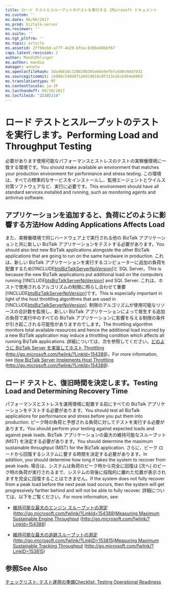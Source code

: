 ```yaml
---
title: ロード テストとスループットのテストを実行する |Microsoft ドキュメント
ms.custom: ''
ms.date: 06/08/2017
ms.prod: biztalk-server
ms.reviewer: ''
ms.suite: ''
ms.tgt_pltfrm: ''
ms.topic: article
ms.assetid: 2ff86ebd-a77f-4e29-bfea-0306e88bbf67
caps.latest.revision: 2
author: MandiOhlinger
ms.author: mandia
manager: anneta
ms.openlocfilehash: 3da46b2dc3208208305e60e9efbfadd0c60d7d32
ms.sourcegitcommit: cb908c540d8f1a692d01dc8f313e16cb4b4e696d
ms.translationtype: MT
ms.contentlocale: ja-JP
ms.lasthandoff: 09/20/2017
ms.locfileid: "22302114"
---
```

# <a name="performing-load-and-throughput-testing"></a><span data-ttu-id="73075-102">ロード テストとスループットのテストを実行します。</span><span class="sxs-lookup"><span data-stu-id="73075-102">Performing Load and Throughput Testing</span></span>
<span data-ttu-id="73075-103">必要があります使用可能なパフォーマンスとストレスのテストの実稼働環境に一致する環境です。</span><span class="sxs-lookup"><span data-stu-id="73075-103">You should make available an environment that matches your production environment for performance and stress testing.</span></span> <span data-ttu-id="73075-104">この環境は、すべての標準的なサービスをインストールし、監視エージェントとウイルス対策ソフトウェアなど、実行に必要です。</span><span class="sxs-lookup"><span data-stu-id="73075-104">This environment should have all standard services installed and running, such as monitoring agents and antivirus software.</span></span>  
  
## <a name="how-adding-applications-affects-load"></a><span data-ttu-id="73075-105">アプリケーションを追加すると、負荷にどのように影響する方法</span><span class="sxs-lookup"><span data-stu-id="73075-105">How Adding Applications Affects Load</span></span>  
 <span data-ttu-id="73075-106">また、実稼働環境で同じハードウェア上で実行される他の BizTalk アプリケーションと共に新しい BizTalk アプリケーションをテストする必要があります。</span><span class="sxs-lookup"><span data-stu-id="73075-106">You should also test new BizTalk applications alongside the other BizTalk applications that are going to run on the same hardware in production.</span></span> <span data-ttu-id="73075-107">これは、新しい BizTalk アプリケーションを実行するコンピューターに追加の負荷を配置するため[!INCLUDE[btsBizTalkServerNoVersion](../includes/btsbiztalkservernoversion-md.md)]と SQL Server。</span><span class="sxs-lookup"><span data-stu-id="73075-107">This is because the new BizTalk applications put additional load on the computers running [!INCLUDE[btsBizTalkServerNoVersion](../includes/btsbiztalkservernoversion-md.md)] and SQL Server.</span></span> <span data-ttu-id="73075-108">これは、ホストで使用されるアルゴリズムの制限に照らし合わせて重要[!INCLUDE[btsBizTalkServerNoVersion](../includes/btsbiztalkservernoversion-md.md)]です。</span><span class="sxs-lookup"><span data-stu-id="73075-108">This is especially important in light of the host throttling algorithms that are used in [!INCLUDE[btsBizTalkServerNoVersion](../includes/btsbiztalkservernoversion-md.md)].</span></span> <span data-ttu-id="73075-109">制限のアルゴリズムが使用可能なリソースの合計数を監視し、新しい BizTalk アプリケーションによって発生する追加の負荷で実行中のすべての BizTalk アプリケーションに影響を与える制限の条件が引き起こされる可能性がありますのでします。</span><span class="sxs-lookup"><span data-stu-id="73075-109">The throttling algorithm monitors total available resources and hence the additional load incurred by a new BizTalk application may induce a throttling condition which affects all running BizTalk applications.</span></span> <span data-ttu-id="73075-110">詳細については、次を参照してください。[どのように BizTalk Server を実装してホスト Throttling](http://go.microsoft.com/fwlink/?LinkId=154389) (http://go.microsoft.com/fwlink/?LinkId=154389)。</span><span class="sxs-lookup"><span data-stu-id="73075-110">For more information, see [How BizTalk Server Implements Host Throttling](http://go.microsoft.com/fwlink/?LinkId=154389) (http://go.microsoft.com/fwlink/?LinkId=154389).</span></span>  
  
## <a name="testing-load-and-determining-recovery-time"></a><span data-ttu-id="73075-111">ロード テストと、復旧時間を決定します。</span><span class="sxs-lookup"><span data-stu-id="73075-111">Testing Load and Determining Recovery Time</span></span>  
 <span data-ttu-id="73075-112">パフォーマンスとストレスを運用環境に配置する前にすべての BizTalk アプリケーションをテストする必要があります。</span><span class="sxs-lookup"><span data-stu-id="73075-112">You should test all BizTalk applications for performance and stress before you put them into production.</span></span> <span data-ttu-id="73075-113">ピーク時の負荷と予想される負荷に対してテストを実行する必要があります。</span><span class="sxs-lookup"><span data-stu-id="73075-113">You should perform your testing against expected loads and against peak loads.</span></span> <span data-ttu-id="73075-114">BizTalk アプリケーションの最大の維持可能なスループット (MST) を決定する必要があります。</span><span class="sxs-lookup"><span data-stu-id="73075-114">You should determine the maximum sustainable throughput (MST) for the BizTalk application.</span></span> <span data-ttu-id="73075-115">さらに、ピーク ロードから回復するシステムに要する時間を決定する必要があります。</span><span class="sxs-lookup"><span data-stu-id="73075-115">In addition, you should determine how long it takes the system to recover from peak loads.</span></span> <span data-ttu-id="73075-116">場合は、システムは負荷のピーク時から完全に回復は [次へ] のピーク時の負荷が実行されるまで、システムの背後に段階的に離れた位置が表示されますを完全に回復することはできません。</span><span class="sxs-lookup"><span data-stu-id="73075-116">If the system does not fully recover from a peak load before the next peak load occurs, then the system will get progressively farther behind and will not be able to fully recover.</span></span> <span data-ttu-id="73075-117">詳細については、以下をご覧ください。</span><span class="sxs-lookup"><span data-stu-id="73075-117">For more information, see:</span></span>  
  
-   <span data-ttu-id="73075-118">[維持可能な最大のエンジン スループットの測定](http://go.microsoft.com/fwlink/?LinkId=154388)(http://go.microsoft.com/fwlink/?LinkId=154388)</span><span class="sxs-lookup"><span data-stu-id="73075-118">[Measuring Maximum Sustainable Engine Throughput](http://go.microsoft.com/fwlink/?LinkId=154388) (http://go.microsoft.com/fwlink/?LinkId=154388)</span></span>  
  
-   <span data-ttu-id="73075-119">[維持可能な最大の追跡スループットの測定](http://go.microsoft.com/fwlink/?LinkID=153815)(http://go.microsoft.com/fwlink/?LinkID=153815)</span><span class="sxs-lookup"><span data-stu-id="73075-119">[Measuring Maximum Sustainable Tracking Throughput](http://go.microsoft.com/fwlink/?LinkID=153815) (http://go.microsoft.com/fwlink/?LinkID=153815)</span></span>  
  
## <a name="see-also"></a><span data-ttu-id="73075-120">参照</span><span class="sxs-lookup"><span data-stu-id="73075-120">See Also</span></span>  
 [<span data-ttu-id="73075-121">チェックリスト: テスト運用の準備</span><span class="sxs-lookup"><span data-stu-id="73075-121">Checklist: Testing Operational Readiness</span></span>](../technical-guides/checklist-testing-operational-readiness.md)